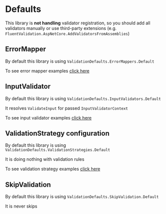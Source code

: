 # Defaults

This library is **not handling** validator registration, so you should add all validators manually or use third-party extensions (e.g. `FluentValidation.AspNetCore.AddValidatorsFromAssemblies`)

## ErrorMapper

By default this library is using `ValidationDefaults.ErrorMappers.Default`

To see error mapper examples [click here](examples/error-mappers.md)

## InputValidator

By default this library is using `ValidationDefaults.InputValidators.Default`

It resolves `ValidateInput` for passed `InputValidatorContext`

To see input validator examples [click here](examples/input-validators.md)

## ValidationStrategy configuration

By default this library is using `ValidationDefaults.ValidationStrategies.Default`

It is doing nothing with validation rules

To see validation strategy examples [click here](examples/validation-strategies.md)

## SkipValidation

By default this library is using `ValidationDefaults.SkipValidation.Default`

It is never skips
